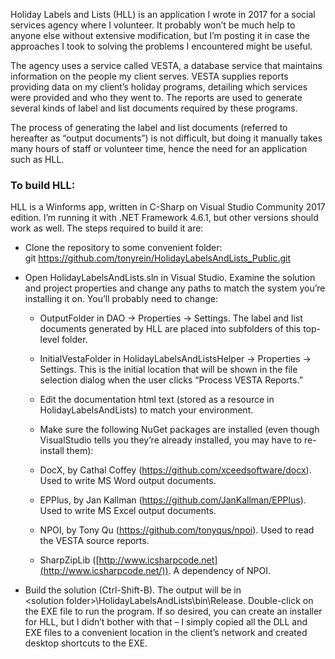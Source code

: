 Holiday Labels and Lists (HLL) is an application I wrote in 2017 for a social services agency where I volunteer. It probably won’t be much help to anyone else without extensive modification, but I’m posting it in case the approaches I took to solving the problems I encountered might be useful.

The agency uses a service called VESTA, a database service that maintains information on the people my client serves. VESTA supplies reports providing data on my client’s holiday programs, detailing which services were provided and who they went to. The reports are used to generate several kinds of label and list documents required by these programs.

The process of generating the label and list documents (referred to hereafter as “output documents”) is not difficult, but doing it manually takes many hours of staff or volunteer time, hence the need for an application such as HLL.

### To build HLL:

HLL is a Winforms app, written in C-Sharp on Visual Studio Community 2017 edition. I’m running it with .NET Framework 4.6.1, but other versions should work as well. The steps required to build it are:

* Clone the repository to some convenient folder: git <https://github.com/tonyrein/HolidayLabelsAndLists_Public.git>
* Open HolidayLabelsAndLists.sln in Visual Studio. Examine the solution and project properties and change any paths to match the system you’re installing it on. You’ll probably need to change:

  * OutputFolder in DAO → Properties → Settings. The label and list documents generated by HLL are placed into subfolders of this top-level folder.
  * InitialVestaFolder in HolidayLabelsAndListsHelper → Properties → Settings. This is the initial location that will be shown in the file selection dialog when the user clicks “Process VESTA Reports.”

  * Edit the documentation html text (stored as a resource in HolidayLabelsAndLists) to match your environment.
  *  Make sure the following NuGet packages are installed (even though VisualStudio tells you they’re already installed, you may have to re-install them):

    * DocX, by Cathal Coffey (<https://github.com/xceedsoftware/docx>). Used to write MS Word output documents.
    * EPPlus, by Jan Kallman (<https://github.com/JanKallman/EPPlus>). Used to write MS Excel output documents.
    * NPOI, by Tony Qu (<https://github.com/tonyqus/npoi>). Used to read the VESTA source reports.
    * SharpZipLib ([http://www.icsharpcode.net](http://www.icsharpcode.net/)). A dependency of NPOI.

* Build the solution (Ctrl-Shift-B). The output will be in &lt;solution folder&gt;\\HolidayLabelsAndLists\\bin\\Release. Double-click on the EXE file to run the program. If so desired, you can create an installer for HLL, but I didn’t bother with that – I simply copied all the DLL and EXE files to a convenient location in the client’s network and created desktop shortcuts to the EXE.
